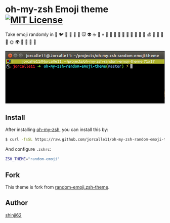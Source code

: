 oh-my-zsh Emoji theme [![MIT License](http://img.shields.io/badge/license-MIT-blue.svg?style=flat)](https://github.com/shinji62/oh-my-zsh-random-emoji-theme/blob/master/LICENCE)
====

Take emoji randomly in 💩 🐦 🚀 🐞 🎨 🍕 🐭 👽 ☕️ 🔬 💀 🐷 🐼 🐶 🐸 🐧 🐳 🍔 🍣 🍻 🔮 💰 💎 💾 💜 🍪 🌞 🌍 🐌 🐓 🍄 🍺

![](screenshot.png)

## Install

After installing [oh-my-zsh](https://github.com/robbyrussell/oh-my-zsh), you can install this by:

```bash
$ curl -fsSL https://raw.github.com/jorcalle11/oh-my-zsh-random-emoji-theme/master/random-emoji.zsh-theme >> ~/.oh-my-zsh/themes/random-emoji.zsh-theme
```

And configure `.zshrc`:

```bash
ZSH_THEME="random-emoji"
```

## Fork

This theme is fork from [random-emoji.zsh-theme](https://github.com/shinji62/oh-my-zsh-random-emoji-theme/blob/master/random-emoji.zsh-theme). 

## Author

[shinji62](https://github.com/shinji62)
